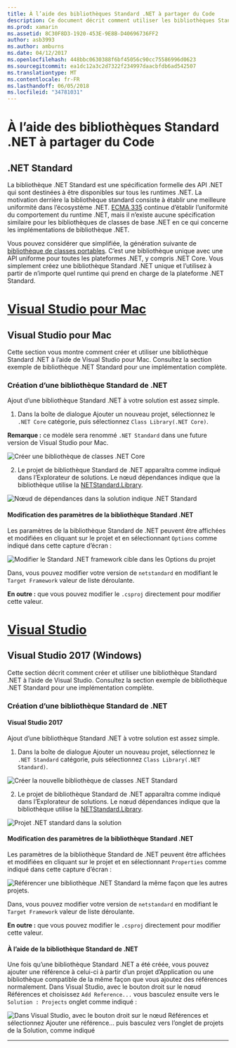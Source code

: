 ```yaml
---
title: À l’aide des bibliothèques Standard .NET à partager du Code
description: Ce document décrit comment utiliser les bibliothèques Standard .NET à partager du code. Il explique comment créer une bibliothèque .NET Standard, modifier ses paramètres et l’utiliser dans une application.
ms.prod: xamarin
ms.assetid: 8C30F8D3-1920-453E-9E8B-D40696736FF2
author: asb3993
ms.author: amburns
ms.date: 04/12/2017
ms.openlocfilehash: 448bbc0630388f6bf45056c90cc75586996d0623
ms.sourcegitcommit: ea1dc12a3c2d7322f234997daacbfdb6ad542507
ms.translationtype: MT
ms.contentlocale: fr-FR
ms.lasthandoff: 06/05/2018
ms.locfileid: "34781031"
---
```

# <a name="using-net-standard-libraries-to-share-code"></a>À l’aide des bibliothèques Standard .NET à partager du Code

## <a name="net-standard"></a>.NET Standard

La bibliothèque .NET Standard est une spécification formelle des API .NET qui sont destinées à être disponibles sur tous les runtimes .NET. La motivation derrière la bibliothèque standard consiste à établir une meilleure uniformité dans l’écosystème .NET.
[ECMA 335](https://github.com/dotnet/coreclr/blob/master/Documentation/project-docs/dotnet-standards.md) continue d’établir l’uniformité du comportement du runtime .NET, mais il n’existe aucune spécification similaire pour les bibliothèques de classes de base .NET en ce qui concerne les implémentations de bibliothèque .NET.

Vous pouvez considérer que simplifiée, la génération suivante de [bibliothèque de classes portables](https://msdn.microsoft.com/library/gg597391.aspx).
C’est une bibliothèque unique avec une API uniforme pour toutes les plateformes .NET, y compris .NET Core. Vous simplement créez une bibliothèque Standard .NET unique et l’utilisez à partir de n’importe quel runtime qui prend en charge de la plateforme .NET Standard.

# <a name="visual-studio-for-mactabvsmac"></a>[Visual Studio pour Mac](#tab/vsmac)

## <a name="visual-studio-for-mac"></a>Visual Studio pour Mac

Cette section vous montre comment créer et utiliser une bibliothèque Standard .NET à l’aide de Visual Studio pour Mac. Consultez la section exemple de bibliothèque .NET Standard pour une implémentation complète.

### <a name="creating-a-net-standard-library"></a>Création d’une bibliothèque Standard de .NET

Ajout d’une bibliothèque Standard .NET à votre solution est assez simple.

1. Dans la boîte de dialogue Ajouter un nouveau projet, sélectionnez le `.NET Core` catégorie, puis sélectionnez `Class Library(.NET Core)`.

  **Remarque :** ce modèle sera renommé `.NET Standard` dans une future version de Visual Studio pour Mac.

  ![Créer une bibliothèque de classes .NET Core](net-standard-images/vsm01.png)

2. Le projet de bibliothèque Standard de .NET apparaîtra comme indiqué dans l’Explorateur de solutions. Le nœud dépendances indique que la bibliothèque utilise la [NETStandard.Library](https://www.nuget.org/packages/NETStandard.Library/).

  ![Nœud de dépendances dans la solution indique .NET Standard](net-standard-images/vsm02.png)

#### <a name="editing-net-standard-library-settings"></a>Modification des paramètres de la bibliothèque Standard .NET

Les paramètres de la bibliothèque Standard de .NET peuvent être affichées et modifiées en cliquant sur le projet et en sélectionnant `Options` comme indiqué dans cette capture d’écran :

![Modifier le Standard .NET framework cible dans les Options du projet](net-standard-images/vsm03.png)

Dans, vous pouvez modifier votre version de `netstandard` en modifiant le `Target Framework` valeur de liste déroulante.

**En outre :** que vous pouvez modifier le `.csproj` directement pour modifier cette valeur.

# <a name="visual-studiotabvswin"></a>[Visual Studio](#tab/vswin)

## <a name="visual-studio-2017-windows"></a>Visual Studio 2017 (Windows)

Cette section décrit comment créer et utiliser une bibliothèque Standard .NET à l’aide de Visual Studio. Consultez la section exemple de bibliothèque .NET Standard pour une implémentation complète.

### <a name="creating-a-net-standard-library"></a>Création d’une bibliothèque Standard de .NET

#### <a name="visual-studio-2017"></a>Visual Studio 2017

Ajout d’une bibliothèque Standard .NET à votre solution est assez simple.

1. Dans la boîte de dialogue Ajouter un nouveau projet, sélectionnez le `.NET Standard` catégorie, puis sélectionnez `Class Library(.NET Standard)`.

  ![](net-standard-images/vs01.png "Créer la nouvelle bibliothèque de classes .NET Standard")

2. Le projet de bibliothèque Standard de .NET apparaîtra comme indiqué dans l’Explorateur de solutions. Le nœud dépendances indique que la bibliothèque utilise la [NETStandard.Library](https://www.nuget.org/packages/NETStandard.Library/).

  ![](net-standard-images/vs02.png "Projet .NET standard dans la solution")

#### <a name="editing-net-standard-library-settings"></a>Modification des paramètres de la bibliothèque Standard .NET

Les paramètres de la bibliothèque Standard de .NET peuvent être affichées et modifiées en cliquant sur le projet et en sélectionnant `Properties` comme indiqué dans cette capture d’écran :

![](net-standard-images/vs03.png "Référencer une bibliothèque .NET Standard la même façon que les autres projets.")

Dans, vous pouvez modifier votre version de `netstandard` en modifiant le `Target Framework` valeur de liste déroulante.

**En outre :** que vous pouvez modifier le `.csproj` directement pour modifier cette valeur.

#### <a name="using-net-standard-library"></a>À l’aide de la bibliothèque Standard de .NET

Une fois qu’une bibliothèque Standard .NET a été créée, vous pouvez ajouter une référence à celui-ci à partir d’un projet d’Application ou une bibliothèque compatible de la même façon que vous ajoutez des références normalement. Dans Visual Studio, avec le bouton droit sur le nœud Références et choisissez `Add Reference...` vous basculez ensuite vers le `Solution : Projects` onglet comme indiqué :

![](net-standard-images/vs04.png "Dans Visual Studio, avec le bouton droit sur le nœud Références et sélectionnez Ajouter une référence... puis basculez vers l’onglet de projets de la Solution, comme indiqué")

-----

